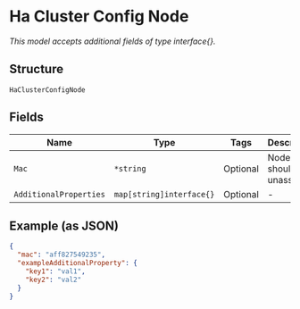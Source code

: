 
# Ha Cluster Config Node

*This model accepts additional fields of type interface{}.*

## Structure

`HaClusterConfigNode`

## Fields

| Name | Type | Tags | Description |
|  --- | --- | --- | --- |
| `Mac` | `*string` | Optional | Node mac, should be unassigned |
| `AdditionalProperties` | `map[string]interface{}` | Optional | - |

## Example (as JSON)

```json
{
  "mac": "aff827549235",
  "exampleAdditionalProperty": {
    "key1": "val1",
    "key2": "val2"
  }
}
```

